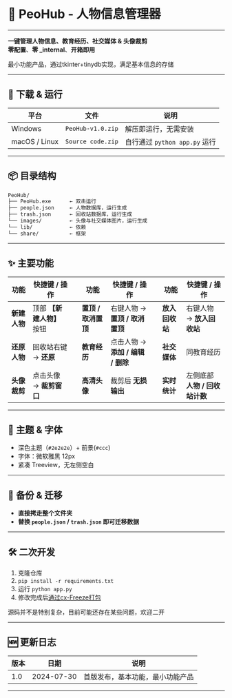 # 📁 PeoHub - 人物信息管理器
---

**一键管理人物信息、教育经历、社交媒体 & 头像裁剪**  
**零配置**、**零 _internal**、**开箱即用**

最小功能产品，通过tkinter+tinydb实现，满足基本信息的存储

---

## 🚀 下载 & 运行

| 平台 | 文件 | 说明 |
|---|---|---|
| Windows | `PeoHub-v1.0.zip` | 解压即运行，无需安装 |
| macOS / Linux | `Source code.zip` | 自行通过 `python app.py` 运行 |

---

## 📦 目录结构

```bash
PeoHub/
├── PeoHub.exe      ← 双击运行
├── people.json     ← 人物数据库，运行生成
├── trash.json      ← 回收站数据库，运行生成
└── images/         ← 头像与社交媒体图片，运行生成
└── lib/            ← 依赖
└── share/          ← 框架
```

---

## ✨ 主要功能

| 功能 | 快捷键 / 操作 | | 功能 | 快捷键 / 操作 | | 功能 | 快捷键 / 操作 |
|---|---|---|---|---|---|---|---|
| **新建人物** | 顶部 **【新建人物】** 按钮 | | **置顶 / 取消置顶** | 右键人物 → **置顶 / 取消置顶** | | **放入回收站** | 右键人物 → **放入回收站** |
| **还原人物** | 回收站右键 → **还原** | | **教育经历** | 点击人物 → **添加 / 编辑 / 删除** | | **社交媒体** | 同教育经历 |
| **头像裁剪** | 点击头像 → **裁剪窗口** | | **高清头像** | 裁剪后 **无损输出** | | **实时统计** | 左侧底部 **人物 / 回收站计数** |

---

## 🎨 主题 & 字体

- 深色主题（`#2e2e2e`）+ 前景(`#ccc`)
- 字体：微软雅黑 12px  
- 紧凑 Treeview，无左侧空白

---

## 🔄 备份 & 迁移

- **直接拷走整个文件夹**  
- **替换 `people.json` / `trash.json` 即可迁移数据**

---

## 🛠️ 二次开发

1. 克隆仓库  
2. `pip install -r requirements.txt`  
3. 运行 `python app.py`
4. 修改完成后[通过cx-Freeze打包](./cx_Freeze打包.md)

源码并不是特别复杂，目前可能还存在某些问题，欢迎二开

---

## 🆕 更新日志

| 版本 | 日期 | 说明 |
|---|---|---|
| 1.0 | 2024-07-30 | 首版发布，基本功能，最小功能产品 |

---
